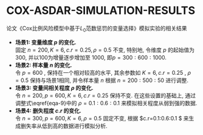 # COX-ASDAR-SIMULATION-RESULTS
论文《Cox比例风险模型中基于$L_0$范数惩罚的变量选择》模拟实验的相关结果<br/>
+ **场景1: 变量维度 $p$ 的变化.**<br/>
固定 $n=200, K=6, c.r=0.25, \rho=0.5$ 不变, 特别地, 令维度 $p$ 的起始值为 300, 并以100为增量逐步增加至 1000, 即$p=300: 600: 1000$.<br/>
+ **场景2: 样本量 $n$ 的变化.**<br/>
令 $p=600$ , 保持在一个相对较高的水平, 其余参数如 $K=6, c.r=0.25$ , $\rho=0.5$ 保持与场景1相同, 并令样本量 $n$ 根据 $n=200: 500: 50$ 进行调整.<br/>
+ **场景3: 变量间相关程度 $\rho$ 的变化.**<br/> 
令 $n=200,p=600,K=6, c.r=0.25$ 保持不变. 在这些设置的基础上, 通过调整式\eqref{eqa-9}中的 $\rho=0.1:0.6:0.1$ 来模拟相关程度从弱到强的数据.<br/>
+ **场景4: 删失程度 $c.r$ 的变化.**<br/>
令 $n=300,p=600,K=6,\rho=0.5$ 固定不变, 根据 $c.r=0.1:0.6:0.1 $ 来生成删失率从低到高的数据进行模拟分析.<br/>
